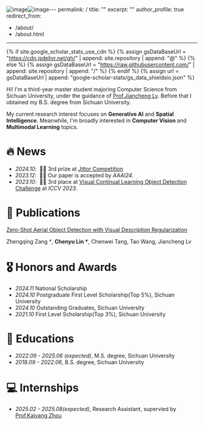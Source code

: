 ![image](https://github.com/user-attachments/assets/a3f72b8a-83b4-4017-b1ce-f945a4dbf280)![image](https://github.com/user-attachments/assets/c21789a7-37ba-40f0-aa8a-3e882dedfa18)---
permalink: /
title: ""
excerpt: ""
author_profile: true
redirect_from: 
  - /about/
  - /about.html
---

{% if site.google_scholar_stats_use_cdn %}
{% assign gsDataBaseUrl = "https://cdn.jsdelivr.net/gh/" | append: site.repository | append: "@" %}
{% else %}
{% assign gsDataBaseUrl = "https://raw.githubusercontent.com/" | append: site.repository | append: "/" %}
{% endif %}
{% assign url = gsDataBaseUrl | append: "google-scholar-stats/gs_data_shieldsio.json" %}

<span class='anchor' id='about-me'></span>

Hi! I'm a third-year master student majoring Computer Science from Sichuan University, under the guidance of [Prof.Jiancheng Lv](https://scholar.google.com.hk/citations?user=0TCaWKwAAAAJ&hl=zh-CN&oi=ao). Before that I obtained my B.S. degree from Sichuan University.

My current research interest focuses on **Generative AI** and **Spatial Intelligence**. Meanwhile, I'm broadly interested in **Computer Vision** and **Multimodal Learning** topics. 


# 🔥 News
- *2024.10*: &nbsp;🎉🎉 3rd prize at [Jittor Competition](https://www.educoder.net/competitions/index/Jittor-5)
- *2023.12*: &nbsp;🎉🎉 Our paper is accepted by *AAAI24*.
- *2023.10*: &nbsp;🎉🎉 3rd place at [Visual Continual Learning Object Detection Challenge](https://wvcl.vis.xyz/) at *ICCV 2023*.  

# 📝 Publications 
[Zero-Shot Aerial Object Detection with Visual Description Regularization](https://ojs.aaai.org/index.php/AAAI/article/download/28518/29010)

Zhengqing Zang &dagger;, **Chenyu Lin &dagger;**, Chenwei Tang, Tao Wang, Jiancheng Lv


# 🎖 Honors and Awards
- *2024.11* National Scholarship
- *2024.10* Postgraduate First Level Scholarship(Top 5%), Sichuan University
- *2024.10* Outstanding Graduates, Sichuan University
- *2021.10* First Level Scholarship(Top 3%), Sichuan University

# 📖 Educations
- *2022.09 - 2025.06 (expected)*, M.S. degree, Sichuan University
- *2018.09 - 2022.06*, B.S. degree, Sichuan University

# 💻 Internships
- *2025.02 - 2025.08(expected)*, Research Assistant, supervied by [Prof.Kaiyang Zhou](https://kaiyangzhou.github.io/)
